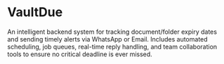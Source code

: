 # VaultDue
An intelligent backend system for tracking document/folder expiry dates and sending timely alerts via WhatsApp or Email. Includes automated scheduling, job queues, real-time reply handling, and team collaboration tools to ensure no critical deadline is ever missed.
